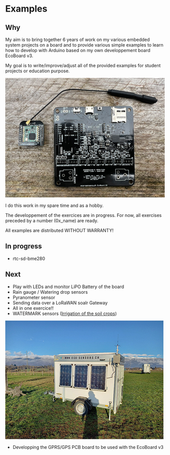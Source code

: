 
# Examples
## Why
My aim is to bring together 6 years of work on my various embedded system projects on a board and to provide various simple examples to learn how to develop with Arduino based on my own developpement board EcoBoard v3. 

My goal is to write/improve/adjust all of the provided examples for student projects or education purpose.

![EcoBoard with Lora module](../assets/ecoboard-lora.jpg)

I do this work in my spare time and as a hobby.

The developpement of the exercices are in progress. For now, all exercises preceded by a number (0x_name) are ready.

All examples are distributed WITHOUT WARRANTY!

## In progress
* rtc-sd-bme280

## Next
* Play with LEDs and monitor LiPO Battery of the board 
* Rain gauge / Watering drop sensors
* Pyranometer sensor
* Sending data over a LoRaWAN soalr Gateway
* All in one exercice!!
* WATERMARK sensors ([Irrigation of the soil crops](https://eco-sensors.ch/smart-irrigation/))

![EcoBoard with Lora module](../assets/remorque-loarawan-solaire.jpg)

* Developping the GPRS/GPS PCB board to be used with the EcoBoard v3

